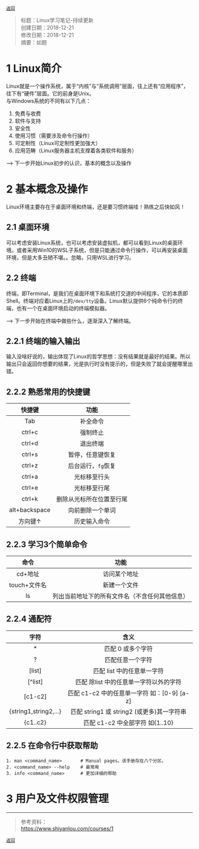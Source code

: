 [`返回`](README.md)

> 标题：Linux学习笔记-持续更新  
> 创建日期：2018-12-21   
> 修改日期：2018-12-21      
> 摘要：如题

# 1 Linux简介
Linux就是一个操作系统，属于“内核”与“系统调用”层面，往上还有“应用程序”，往下有“硬件”层面。它的前身是Unix。  
与Windows系统的不同有以下几点：  
1. 免费与收费  
2. 软件与支持  
3. 安全性  
4. 使用习惯（需要涉及命令行操作）  
5. 可定制性（Linux可定制性更加强大）  
6. 应用范畴（Linux服务器主机支撑着各类软件和服务）  

--> 下一步开始Linux初步的认识，基本的概念以及操作  

# 2 基本概念及操作
Linux环境主要存在于桌面环境和终端，还是要习惯终端哇！熟练之后快如风！

## 2.1 桌面环境
可以考虑安装Linux系统，也可以考虑安装虚拟机，都可以看到Linux的桌面环境。或者采用Win10的WSL子系统，但是只能通过命令行操作，可以再安装桌面环境，但是大多丑陋不堪。。忽略，只用WSL进行学习。

## 2.2 终端
终端，即Terminal，是我们在桌面环境下和系统打交道的中间程序，它的本质即Shell。终端对应着Linux上的`/dev/tty`设备。Linux默认提供6个纯命令行的终端，也有一个在桌面环境启动的终端模拟器。

--> 下一步开始在终端中做些什么，逐渐深入了解终端。

## 2.2.1 终端的输入输出
输入没啥好说的，输出体现了Linux的哲学思想：没有结果就是最好的结果。所以输出只会返回你想要的结果，光是执行时没有提示的，但是失败了就会提醒哪里出错。

## 2.2.2 熟悉常用的快捷键

|快捷键|功能|
|:------:|:------:|
|Tab|补全命令|
|ctrl+c|强制终止|
|ctrl+d|退出终端|
|ctrl+s|暂停，任意键恢复|
|ctrl+z|后台运行，`fg`恢复|
|ctrl+a|光标移至行头|
|ctrl+e|光标移至行尾|
|ctrl+k|删除从光标所在位置至行尾|
|alt+backspace|向前删除一个单词|
|方向键↑|历史输入命令|

## 2.2.3 学习3个简单命令

|命令|功能|
|:------:|:------:|
|cd+地址|访问某个地址|
|touch+文件名|新建一个文件|
|ls|列出当前地址下的所有文件名（不含任何其他信息）|

## 2.2.4 通配符

|字符|含义|
|:------:|:------:|
|*|匹配 0 或多个字符|
|?|匹配任意一个字符|
|[list]|匹配 list 中的任意单一字符|
|[^list]|匹配 除list 中的任意单一字符以外的字符|
|[c1-c2]|匹配 c1-c2 中的任意单一字符 如：[0-9] [a-z]|
|{string1,string2,...}|匹配 string1 或 string2 (或更多)其一字符串|
|{c1..c2}|匹配 c1-c2 中全部字符 如{1..10}|

## 2.2.5 在命令行中获取帮助
	1. man <command_name>		# Manual pages。该手册存在八个分区。
	2. <command_name> --help	# 最常用
	3. info <command_name>		# 更加详细的帮助

# 3 用户及文件权限管理

----------
> 参考资料：  
> https://www.shiyanlou.com/courses/1

[`返回`](README.md)  